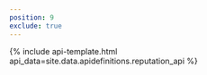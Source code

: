 ```yaml
---
position: 9
exclude: true
---
```

{% include api-template.html api_data=site.data.apidefinitions.reputation_api %}
